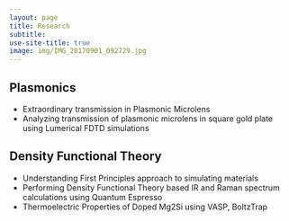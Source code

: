 ```yaml
---
layout: page
title: Research
subtitle: 
use-site-title: true
image: img/IMG_20170901_092729.jpg
---
```

## Plasmonics
* Extraordinary transmission in Plasmonic Microlens
* Analyzing transmission of plasmonic microlens in square gold plate using Lumerical FDTD simulations

## Density Functional Theory
* Understanding First Principles approach to simulating materials
* Performing Density Functional Theory based IR and Raman spectrum calculations using Quantum Espresso
* Thermoelectric Properties of Doped Mg2Si using VASP, BoltzTrap

